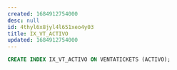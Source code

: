 ```yaml
---
created: 1684912754000
desc: null
id: 4thyl6x8jyl4l651xeo4y03
title: IX_VT_ACTIVO
updated: 1684912754000
---
```


```sql
CREATE INDEX IX_VT_ACTIVO ON VENTATICKETS (ACTIVO);
```